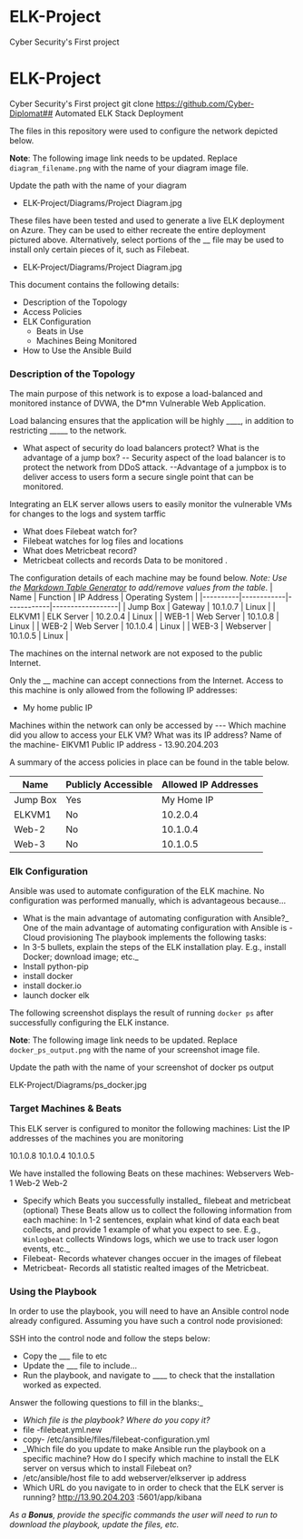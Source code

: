 # ELK-Project
Cyber Security's First project 
# ELK-Project
Cyber Security's First project 
git clone https://github.com/Cyber-Diplomat## Automated ELK Stack Deployment

The files in this repository were used to configure the network depicted below.

**Note**: The following image link needs to be updated. Replace `diagram_filename.png` with the name of your diagram image file.  

  Update the path with the name of your diagram  
  -  ELK-Project/Diagrams/Project Diagram.jpg
  
These files have been tested and used to generate a live ELK deployment on Azure. They can be used to either recreate the entire deployment pictured above. Alternatively, select portions of the __ file may be used to install only certain pieces of it, such as Filebeat.

  -  ELK-Project/Diagrams/Project Diagram.jpg
  
This document contains the following details:
- Description of the Topology 
- Access Policies
- ELK Configuration
  - Beats in Use
  - Machines Being Monitored
- How to Use the Ansible Build


### Description of the Topology

The main purpose of this network is to expose a load-balanced and monitored instance of DVWA, the D*mn Vulnerable Web Application.

Load balancing ensures that the application will be highly ____, in addition to restricting _____ to the network.
-  What aspect of security do load balancers protect? What is the advantage of a jump box?
--  Security aspect of the load balancer is to protect the network from DDoS attack.
--Advantage of a jumpbox is to deliver access to users  form a secure single point      that can be monitored.   

Integrating an ELK server allows users to easily monitor the vulnerable VMs for changes to the logs and system tarffic
-  What does Filebeat watch for?
-  Filebeat watches for log files and locations
-  What does Metricbeat record?
-  Metricbeat collects and records Data to be monitored .

The configuration details of each machine may be found below.
_Note: Use the [Markdown Table Generator](http://www.tablesgenerator.com/markdown_tables) to add/remove values from the table_.
| Name     | Function   | IP Address | Operating System |
|----------|------------|------------|------------------|
| Jump Box | Gateway    | 10.1.0.7   | Linux            |
| ELKVM1   | ELK Server | 10.2.0.4   | Linux            |
| WEB-1    | Web Server | 10.1.0.8   | Linux            |
| WEB-2    | Web Server | 10.1.0.4   | Linux            |
| WEB-3    | Webserver  | 10.1.0.5   | Linux            |

The machines on the internal network are not exposed to the public Internet. 

Only the __ machine can accept connections from the Internet. Access to this machine is only allowed from the following IP addresses:
- My home public IP

Machines within the network can only be accessed by ---
 Which machine did you allow to access your ELK VM? What was its IP address?
Name of the machine- ElKVM1
Public IP address - 13.90.204.203

A summary of the access policies in place can be found in the table below.

| Name     | Publicly Accessible | Allowed IP Addresses |
|----------|---------------------|----------------------|
| Jump Box | Yes                 |       My Home IP  |
| ELKVM1   |  No                 |       10.2.0.4              |            |  Web-1   |  No                   |     10.1.0.8
| Web-2    | No                    |     10.1.0.4                 |
| Web-3    | No                  |    10.1.0.5
### Elk Configuration

Ansible was used to automate configuration of the ELK machine. No configuration was performed manually, which is advantageous because...
-  What is the main advantage of automating configuration with Ansible?_
One of the main advantage of automating configuration with Ansible is -Cloud provisioning
The playbook implements the following tasks:
- In 3-5 bullets, explain the steps of the ELK installation play. E.g., install Docker; download image; etc._
- Install python-pip
- install docker
- install docker.io
- launch docker elk


The following screenshot displays the result of running `docker ps` after successfully configuring the ELK instance.

**Note**: The following image link needs to be updated. Replace `docker_ps_output.png` with the name of your screenshot image file.  


 Update the path with the name of your screenshot of docker ps output 
 
ELK-Project/Diagrams/ps_docker.jpg 
### Target Machines & Beats
This ELK server is configured to monitor the following machines:
 List the IP addresses of the machines you are monitoring
 
 10.1.0.8
 10.1.0.4
 10.1.0.5

We have installed the following Beats on these machines:
Webservers
Web-1
Web-2
Web-2
-  Specify which Beats you successfully installed_
filebeat and metricbeat (optional) 
These Beats allow us to collect the following information from each machine:
 In 1-2 sentences, explain what kind of data each beat collects, and provide 1 example of what you expect to see. E.g., `Winlogbeat` collects Windows logs, which we use to track user logon events, etc._
- Filebeat- Records  whatever changes occuer in the images of filebeat
- Metricbeat- Records all statistic realted images of the Metricbeat.

### Using the Playbook
In order to use the playbook, you will need to have an Ansible control node already configured. Assuming you have such a control node provisioned: 

SSH into the control node and follow the steps below:
- Copy the ___ file to etc
- Update the ___ file to include...
- Run the playbook, and navigate to ____ to check that the installation worked as expected.

Answer the following questions to fill in the blanks:_
- _Which file is the playbook? Where do you copy it?_
- file -filebeat.yml.new
- copy- /etc/ansible/files/filebeat-configuration.yml
- _Which file do you update to make Ansible run the playbook on a specific machine? How do I specify which machine to install the ELK server on versus which to install Filebeat on? 
- /etc/ansible/host file to add webserver/elkserver ip address
- Which URL do you navigate to in order to check that the ELK server is running?
http://13.90.204.203 :5601/app/kibana

_As a **Bonus**, provide the specific commands the user will need to run to download the playbook, update the files, etc._
